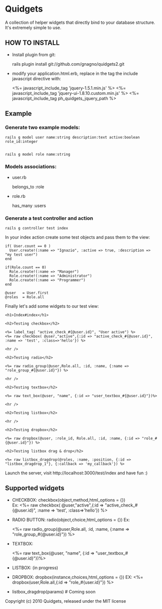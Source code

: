 # Quidgets #


A collection of helper widgets that directly bind to your database structure.
It's extremely simple to use.

## HOW TO INSTALL ##


* Install plugin from git:
  
    rails plugin install git://github.com/gnagno/quidgets2.git
  
* modify your application.html.erb, replace in the <head> tag the include javascript directive with:
  
    <%= javascript_include_tag 'jquery-1.5.1.min.js' %>
    <%= javascript_include_tag 'jquery-ui-1.8.10.custom.min.js' %>
    <%= javascript_include_tag ph_quidgets_jquery_path %>

## Example ##

### Generate two example models: ###
  
    rails g model user name:string description:text active:boolean role_id:integer
  
  
    rails g model role name:string

### Models associations: ###

  + user.rb
  
      belongs_to :role
    
  + role.rb
  
      has_many :users
      
### Generate a test controller and action ###

    rails g controller test index
    
In your index action create some test objects and pass them to the view:

    if( User.count == 0 )
      User.create!(:name => "Ignazio", :active => true, :description => "my test user") 
    end
    
    if(Role.count == 0)
      Role.create!(:name => "Manager")
      Role.create!(:name => "Administrator")
      Role.create!(:name => "Programmer")
    end
      
    @user   = User.first
    @roles  = Role.all
  
  
Finally let's add some widgets to our test view:

    <h1>Index#index</h1>

    <h2>Testing checkbox</h2>

    <%= label_tag( "active_check_#{@user.id}", "User active") %>
    <%= raw checkbox( @user,"active",{:id => "active_check_#{@user.id}", :name => 'test', :class=>'hello'}) %>

    <hr />

    <h2>Testing radio</h2>

    <%= raw radio_group(@user,Role.all, :id, :name, {:name => "role_group_#{@user.id}"}) %>

    <hr />

    <h2>Testing textbox</h2>

    <%= raw text_box(@user, "name", {:id => "user_textbox_#{@user.id}"})%>

    <hr />

    <h2>Testing listbox</h2>

    <hr />

    <h2>Testing dropbox</h2>

    <%= raw dropbox(@user, :role_id, Role.all, :id, :name, {:id => "role_#{@user.id}"}) %>
    
    <h2>Testing listbox drag & drop</h2>

    <%= raw listbox_dragdrop(@roles, :name, :position, {:id => "listbox_dragdrop_1"}, {:callback => 'my_callback'}) %>

Launch the server, visit http://localhost:3000/test/index and have fun :)

## Supported widgets 

* CHECKBOX: checkbox(object,method,html_options = {})   
    Ex: <%= raw checkbox( @user,"active",{:id => "active_check_#{@user.id}", :name => 'test', :class=>'hello'}) %>

          
* RADIO BUTTON: radio(object,choice,html_options = {})
    Ex: 
       
     <%= raw radio_group(@user,Role.all, :id, :name, {:name => "role_group_#{@user.id}"}) %>
     
      
* TEXTBOX:
    
    <%= raw text_box(@user, "name", {:id => "user_textbox_#{@user.id}"})%>


    
* LISTBOX: (in progress)
    
* DROPBOX: dropbox(instance,choices,html_options = {})
    EX: <%= dropbox(user,Role.all,{:id => "role_#{user.id}"}) %>

    
* listbox_dragdrop(params) # Coming soon


Copyright (c) 2010 Quidgets, released under the MIT license
